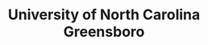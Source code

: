 ---
layout: repo
title: "University of North Carolina Greensboro"
id: 4877
permalink: repos/4877/
---